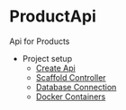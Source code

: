 # ProductApi
Api for Products

* Project setup 
    * [Create Api](./docs/create_api.md)
    * [Scaffold Controller](./scaffold_controller.md)
    * [Database Connection](./database_connection.md)
    * [Docker Containers](./docker_containers.md)